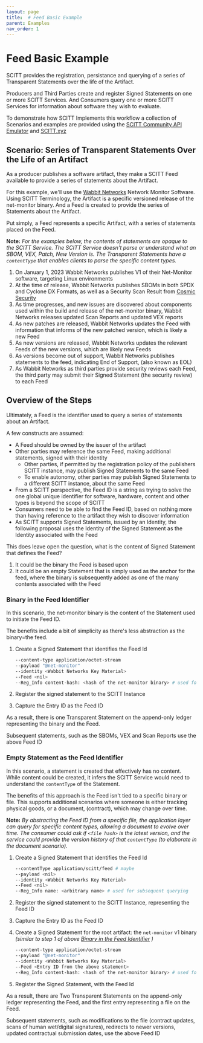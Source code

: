 ```yaml
---
layout: page
title:  # Feed Basic Example
parent: Examples
nav_order: 1
---
```


# Feed Basic Example

SCITT provides the registration, persistance and querying of a series of Transparent Statements over the life of the Artifact.

Producers and Third Parties create and register Signed Statements on one or more SCITT Services. And Consumers query one or more SCITT Services for information about software they wish to evaluate.

To demonstrate how SCITT Implements this workflow a collection of Scenarios and examples are provided using the [SCITT Community API Emulator](https://github.com/scitt-community/scitt-api-emulator) and [SCITT.xyz](https://scitt.xyz)

## Scenario: Series of Transparent Statements Over the Life of an Artifact

As a producer publishes a software artifact, they make a SCITT Feed available to provide a series of statements about the Artifact.

For this example, we'll use the [Wabbit Networks](./fictitious-companies.md#wabbit-networks) Network Monitor Software.
Using SCITT Terminology, the Artifact is a specific versioned release of the net-monitor binary.
And a Feed is created to provide the series of Statements about the Artifact.

Put simply, a Feed represents a specific Artifact, with a series of statements placed on the Feed.

**Note:** _For the examples below, the contents of statements are opaque to the SCITT Service.
The SCITT Service doesn't parse or understand what an SBOM, VEX, Patch, New Version is.
The Transparent Statements have a `contentType` that enables clients to parse the specific content types._

1. On January 1, 2023 Wabbit Networks publishes V1 of their Net-Monitor software, targeting Linux environments
2. At the time of release, Wabbit Networks publishes SBOMs in both SPDX and Cyclone DX Formats, as well as a Security Scan Result from [Cosmic Security](./fictitious-companies.md#cosmic-security)
3. As time progresses, and new issues are discovered about components used within the build and release of the net-monitor binary, Wabbit Networks releases updated Scan Reports and updated VEX reports
4. As new patches are released, Wabbit Networks updates the Feed with information that informs of the new patched version, which is likely a new Feed
5. As new versions are released, Wabbit Networks updates the relevant Feeds of the new versions, which are likely new Feeds
6. As versions become out of support, Wabbit Networks publishes statements to the feed, indicating End of Support, (also known as EOL)
7. As Wabbit Networks as third parties provide security reviews each Feed, the third party may submit their Signed Statement (the security review) to each Feed

## Overview of the Steps

Ultimately, a Feed is the identifier used to query a series of statements about an Artifact.

A few constructs are assumed:

- A Feed should be owned by the issuer of the artifact
- Other parties may reference the same Feed, making additional statements, signed with their identity
  - Other parties, if permitted by the registration policy of the publishers SCITT instance, may publish Signed Statements to the same Feed
  - To enable autonomy, other parties may publish Signed Statements to a different SCITT instance, about the same Feed
- From a SCITT perspective, the Feed ID is a string as trying to solve the one global unique identifier for software, hardware, content and other types is beyond the scope of SCITT
- Consumers need to be able to find the Feed ID, based on nothing more than having reference to the artifact they wish to discover information
- As SCITT supports Signed Statements, issued by an Identity, the following proposal uses the Identity of the Signed Statement as the Identity associated with the Feed

This does leave open the question, what is the content of Signed Statement that defines the Feed?

1. It could be the binary the Feed is based upon
1. It could be an empty Statement that is simply used as the anchor for the feed, where the binary is subsequently added as one of the many contents associated with the Feed

### Binary in the Feed Identifier

In this scenario, the net-monitor binary is the content of the Statement used to initiate the Feed ID.

The benefits include a bit of simplicity as there's less abstraction as the binary=the feed.

1. Create a Signed Statement that identifies the Feed Id

    ```sh
    --content-type application/octet-stream
    --payload "@net-monitor"
    --identity <Wabbit Networks Key Material>
    --Feed <nil>
    --Reg_Info content-hash: <hash of the net-monitor binary> # used for subsequent querying
    ```

2. Register the signed statement to the SCITT Instance
3. Capture the Entry ID as the Feed ID

As a result, there is one Transparent Statement on the append-only ledger representing the binary and the Feed.

Subsequent statements, such as the SBOMs, VEX and Scan Reports use the above Feed ID

### Empty Statement as the Feed Identifier

In this scenario, a statement is created that effectively has no content.
While content could be created, it infers the SCITT Service would need to understand the `contentType` of the Statement.

The benefits of this approach is the Feed isn't tied to a specific binary or file.
This supports additional scenarios where someone is either tracking physical goods, or a document, (contract), which may change over time.

**Note:** _By abstracting the Feed ID from a specific file, the application layer can query for specific content types, allowing a document to evolve over time.
The consumer could ask if `<file hash>` is the latest version, and the service could provide the version history of that `contentType` (to elaborate in the document scenario)._

1. Create a Signed Statement that identifies the Feed Id

    ```sh
    --contentType application/scitt/feed # maybe
    --payload <nil>
    --identity <Wabbit Networks Key Material>
    --Feed <nil>
    --Reg_Info name: <arbitrary name> # used for subsequent querying
    ```

1. Register the signed statement to the SCITT Instance, representing the Feed ID
1. Capture the Entry ID as the Feed ID
1. Create a Signed Statement for the root artifact: the `net-monitor` v1 binary _(similar to step 1 of above [Binary in the Feed Identifier](#binary-in-the-feed-identifier) )_

    ```sh
    --content-type application/octet-stream
    --payload "@net-monitor"
    --identity <Wabbit Networks Key Material>
    --Feed <Entry ID from the above statement>
    --Reg_Info content-hash: <hash of the net-monitor binary> # used for subsequent querying
    ```

1. Register the Signed Statement, with the Feed Id

As a result, there are Two Transparent Statements on the append-only ledger representing the Feed, and the first entry representing a file on the Feed.

Subsequent statements, such as modifications to the file (contract updates, scans of human wet/digital signatures), redirects to newer versions, updated contractual submission dates, use the above Feed ID
